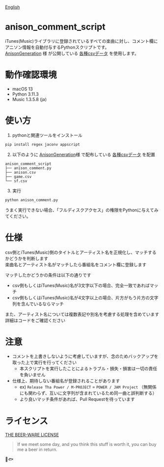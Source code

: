 [English](README.md)

# anison_comment_script

iTunes(Music)ライブラリに登録されているすべての楽曲に対し、コメント欄にアニソン情報を自動付与するPythonスクリプトです。  
[AnisonGeneration](http://anison.info/) 様 が公開している [各種csvデータ](http://anison.info/data/download.html) を使用します。

# 動作確認環境

- macOS 13
- Python 3.11.3
- Music 1.3.5.8 (ja)

# 使い方

1. pythonと関連ツールをインストール

```bash
pip install regex jaconv appscript
```

2. 以下のように [AnisonGeneration](http://anison.info/)様 で配布している [各種csvデータ](http://anison.info/data/download.html) を配置

```
anison_comment_script
├── anison_comment.py
├── anison.csv
├── game.csv
└── sf.csv
```

3. 実行

```bash
python anison_comment.py 
```

うまく実行できない場合、「フルディスクアクセス」の権限をPythonに与えてみてください。

# 仕様

csv側とiTunes(Music)側のタイトルとアーティスト名を正規化し、マッチするかどうかを判断します  
楽曲名とアーティスト名がマッチしたら番組名をコメント欄に登録します  

マッチしたかどうかの条件は以下の通りです
- csv側もしくはiTunes(Music)名が3文字以下の場合、完全一致であればマッチ
- csv側もしくはiTunes(Music)名が4文字以上の場合、片方がもう片方の文字列を含んでいるならマッチ

また、アーティスト名については複数表記や別名を考慮する処理を含めています  
詳細はコードをご確認ください

# 注意

- コメントを上書きしないように考慮していますが、念のためバックアップを取った上で実行を行ってください
  - 本スクリプトを実行したことによるトラブル・損失・損害は一切の責任を負いません
- 仕様上、期待しない番組名が登録されることがあります
  - ex) `Release Tha Power / M-PROJECT` = `POWER / JAM Project` （無関係にも関わらず、互いに文字列が含まれているため同一曲と誤判断する）
  - より良いマッチ条件があれば、Pull Requestを待っています

# ライセンス

[THE BEER-WARE LICENSE](https://en.wikipedia.org/wiki/Beerware)

> If we meet some day, and you think this stuff is worth it, you can buy me a beer in return.

🍺🐟